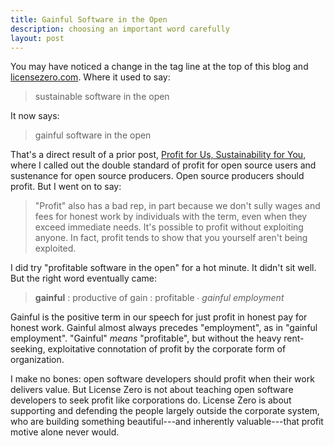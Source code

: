 ```yaml
---
title: Gainful Software in the Open
description: choosing an important word carefully
layout: post
---
```


You may have noticed a change in the tag line at the top of this blog and [licensezero.com](https://licensezero.com).  Where it used to say:

> sustainable software in the open

It now says:

> gainful software in the open

That's a direct result of a prior post, [Profit for Us, Sustainability for You](https://blog.licensezero.com/2018/06/14/profit-sustainability.html), where I called out the double standard of profit for open source users and sustenance for open source producers.  Open source producers should profit.  But I went on to say:

> "Profit" also has a bad rep, in part because we don't sully wages and fees for honest work by individuals with the term, even when they exceed immediate needs.  It's possible to profit without exploiting anyone.  In fact, profit tends to show that you yourself aren't being exploited.

I did try "profitable software in the open" for a hot minute.  It didn't sit well.  But the right word eventually came:

> **gainful** : productive of gain : profitable ∙ _gainful employment_

Gainful is the positive term in our speech for just profit in honest pay for honest work.   Gainful almost always precedes "employment", as in "gainful employment". "Gainful" _means_ "profitable", but without the heavy rent-seeking, exploitative connotation of profit by the corporate form of organization.

I make no bones: open software developers should profit when their work delivers value.  But License Zero is not about teaching open software developers to seek profit like corporations do.  License Zero is about supporting and defending the people largely outside the corporate system, who are building something beautiful---and inherently valuable---that profit motive alone never would.
